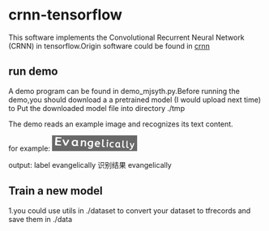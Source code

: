 # crnn-tensorflow
This software implements the Convolutional Recurrent Neural Network (CRNN) in tensorflow.Origin software could be found in [crnn](https://github.com/bgshih/crnn)

## run demo

A demo program can be found in demo_mjsyth.py.Before running the demo,you should download a a pretrained model (I would upload next time) to Put the downloaded model file into directory ./tmp

The demo reads an example image and recognizes its text content.

for example:
![demo](https://github.com/AimeeKing/crnn-tensorflow/blob/master/demo/1_Evangelically_26825.jpg?raw=true)

output:
label evangelically
识别结果 evangelically

## Train a new model

1.you could use utils in ./dataset to convert your dataset to tfrecords and save them in ./data

